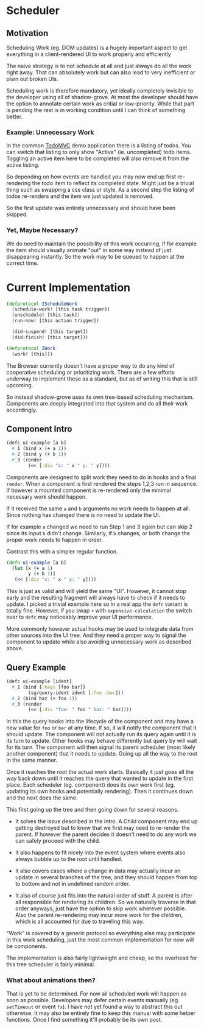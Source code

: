 # Scheduler

## Motivation

Scheduling Work (eg. DOM updates) is a hugely important aspect to get everything in a client-rendered UI to work properly and efficiently

The naive strategy is to not schedule at all and just always do all the work right away. That can absolutely work but can also lead to very inefficient or plain out broken UIs.

Scheduling work is therefore mandatory, yet ideally completely invisible to the developer using all of shadow-grove. At most the developer should have the option to annotate certain work as critial or low-priority. While that part is pending the rest is in working condition until I can think of something better.

### Example: Unnecessary Work

In the common [TodoMVC](https://code.thheller.com/demos/todomvc) demo application there is a listing of todos. You can switch that listing to only show "Active" (ie. uncompleted) todo items. Toggling an active item here to be completed will also remove it from the active listing.

So depending on how events are handled you may now end up first re-rendering the todo item to reflect its completed state. Might just be a trivial thing such as swapping a css class or style. As a second step the listing of todos re-renders and the item we just updated is removed.

So the first update was entirely unnecessary and should have been skipped.

### Yet, Maybe Necessary?

We do need to maintain the possibility of this work occurring,  if for example the item should visually animate "out" in some way instead of just disappearing instantly. So the work may to be queued to happen at the correct time.


# Current Implementation

```clojure
(defprotocol IScheduleWork
  (schedule-work! [this task trigger])
  (unschedule! [this task])
  (run-now! [this action trigger])

  (did-suspend! [this target])
  (did-finish! [this target]))

(defprotocol IWork
  (work! [this]))
```

The Browser currently doesn't have a proper way to do any kind of cooperative scheduling or prioritizing work. There are a few efforts underway to implement these as a standard, but as of writing this that is still upcoming.

So instead shadow-grove uses its own tree-based scheduling mechanism. Components are deeply integrated into that system and do all their work accordingly.

## Component Intro

```clojure
(defc ui-example [a b]
  #_1 (bind x (+ a 1))
  #_2 (bind y (+ b 1))
  #_3 (render
        (<< [:div "x: " x " y: " y])))
```

Components are designed to split work they need to do in hooks and a final `render`. When a component is first rendered the steps 1,2,3 run in sequence. If however a mounted component is re-rendered only the minimal necessary work should happen.

If it received the same `a` and `b` arguments no work needs to happen at all. Since nothing has changed there is no need to update the UI.

If for example `a` changed we need to run Step 1 and 3 again but can skip 2 since its input `b` didn't change. Similarly, if `b` changes, or both change the proper work needs to happen in order.

Contrast this with a simpler regular function.
```clojure
(defn ui-example [a b]
  (let [x (+ a 1)
        y (+ b 1)]
   (<< [:div "x: " x " y: " y])))
```

This is just as valid and will yield the same "UI". However, it cannot stop early and the resulting fragment will always have to check if it needs to update.  I picked a trivial example here so in a real app the `defn` variant is totally fine. However, if you swap `+` with `expensive-calculation` the switch over to `defc` may noticeably improve your UI performance.

More commonly however actual hooks may be used to integrate data from other sources into the UI tree. And they need a proper way to signal the component to update while also avoiding unnecessary work as described above.

## Query Example

```clojure
(defc ui-example [ident]
  #_1 (bind {:keys [foo bar]}
        (sg/query-ident ident [:foo :bar]))
  #_2 (bind baz (+ foo 1))
  #_3 (render
        (<< [:div "foo: " foo " baz: " baz])))
```

In this the query hooks into the lifecycle of the component and may have a new value for `foo` or `bar` at any time. If so, it will notify the component that it should update. The component will not actually run its query again until it is its turn to update. Other hooks may behave differently but query by will wait for its turn.  The component will then signal its parent scheduler (most likely another component) that it needs to update. Going up all the way to the root in the same manner.

Once it reaches the root the actual work starts. Basically it just goes all the way back down until it reaches the query that wanted to update in the first place. Each scheduler (eg. component) does its own work first (eg. updating its own hooks and potentially rendering). Then it continues down and the next does the same.

This first going up the tree and then going down for several reasons.

- It solves the issue described in the intro. A Child component may end up getting destroyed but to know that we first may need to re-render the parent. If however the parent decides it doesn't need to do any work we can safely proceed with the child.

- It also happens to fit nicely into the event system where events also always bubble up to the root until handled.
- It also covers cases where a change in data may actually incur an update in several branches of the tree, and they should happen from top to bottom and not in undefined random order.
- It also of course just fits into the natural order of stuff. A parent is after all responsible for rendering its children. So we naturally traverse in that order anyways, just have the option to skip work wherever possible. Also the parent re-rendering may incur more work for the children, which is all accounted for due to traveling this way.

"Work" is covered by a generic protocol so everything else may participate in this work scheduling, just the most common implementation for now will be components.

The implementation is also fairly lightweight and cheap, so the overhead for this tree scheduler is fairly minimal.

### What about animations then?

That is yet to be determined. For now all scheduled work will happen as soon as possible. Developers may defer certain events manually (eg. `setTimeout` or event `fx`). I have not yet found a way to abstract this out otherwise. It may also be entirely fine to keep this manual with some helper functions. Once I find something it'll probably be its own post.


